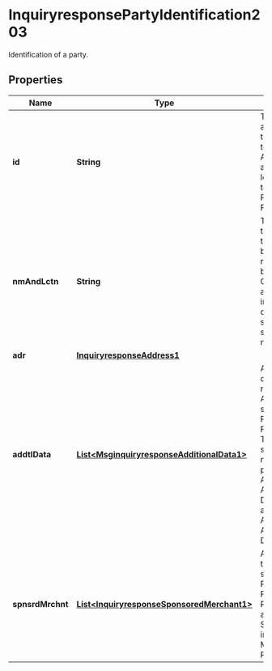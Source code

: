 

# InquiryresponsePartyIdentification203

Identification of a party.

## Properties

| Name | Type | Description | Notes |
|------------ | ------------- | ------------- | -------------|
|**id** | **String** | The identifier assigned by the Acquirer to the Acceptor and its location, or to the Payment Facilitator. |  [optional] |
|**nmAndLctn** | **String** | The name of the Acceptor that should be recognizable by the Cardholder and may include other descriptors, such as a store number. |  [optional] |
|**adr** | [**InquiryresponseAddress1**](InquiryresponseAddress1.md) |  |  [optional] |
|**addtlData** | [**List&lt;MsginquiryresponseAdditionalData1&gt;**](MsginquiryresponseAdditionalData1.md) | Additional data about or related to the Acceptor, such as the Payment Facilitator ID.  The data is sent in a name-value pair: Acceptor Additional Data Name and Acceptor Additional Data Value. |  [optional] |
|**spnsrdMrchnt** | [**List&lt;InquiryresponseSponsoredMerchant1&gt;**](InquiryresponseSponsoredMerchant1.md) | A Merchant that uses the services of a Payment Facilitator.  Referred to as Submerchant in Mastercard Rules. |  [optional] |



